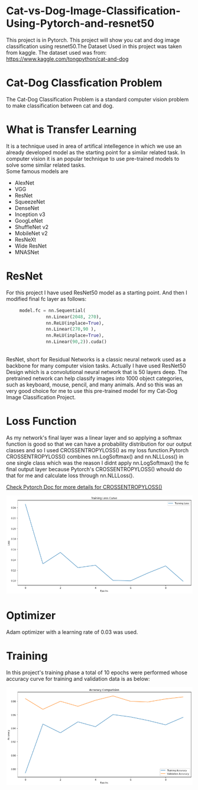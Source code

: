 # Cat-vs-Dog-Image-Classification-Using-Pytorch-and-resnet50
This project is in Pytorch. This project will show you cat and dog image classification using resnet50.The Dataset Used in this project was taken from kaggle.
The dataset used was from:
https://www.kaggle.com/tongpython/cat-and-dog

# Cat-Dog Classfication Problem
The Cat-Dog Classification Problem is a standard computer vision problem to make classification between cat and dog.

# What  is Transfer Learning 
It is a technique used in area of artifical intellegence in which we use an already developed model as the starting point for a similar related task. In computer vision it is an popular technique to use pre-trained models to solve some similar related tasks.<br/>
Some famous models are
  - AlexNet
  - VGG
  - ResNet
  - SqueezeNet
  - DenseNet
  - Inception v3
  - GoogLeNet
  - ShuffleNet v2
  - MobileNet v2
  - ResNeXt
  - Wide ResNet
  - MNASNet
  
# ResNet
For this project I have used ResNet50 model as a starting point. And then I modified final fc layer as follows: <br/>
``` python
     model.fc = nn.Sequential(
               nn.Linear(2048, 270),
               nn.ReLU(inplace=True),
               nn.Linear(270,90 ),
               nn.ReLU(inplace=True),
               nn.Linear(90,2)).cuda()
```
<br/>
ResNet, short for Residual Networks is a classic neural network used as a backbone for many computer vision tasks. Actually I have used ResNet50 Design which is a convolutional neural network that is 50 layers deep. The pretrained network can help classify images into 1000 object categories, such as keyboard, mouse, pencil, and many animals. And so this was an very good choice for me to use this pre-trained model for my Cat-Dog Image Classification Project.

# Loss Function
As my network's final layer was a linear layer and so applying a softmax function is good so that we can have a probability distribution for our output classes and so I  used CROSSENTROPYLOSS() as my loss function.Pytorch CROSSENTROPYLOSS() combines nn.LogSoftmax() and nn.NLLLoss() in one single class which was the reason I didnt apply nn.LogSoftmax() the fc final output layer because Pytorch's CROSSENTROPYLOSS() whould do that for me and calculate loss through nn.NLLLoss().

[Check Pytorch Doc for more details for CROSSENTROPYLOSS()](https://pytorch.org/docs/master/generated/torch.nn.CrossEntropyLoss.html) 

![And here is the Training Loss curve](https://raw.githubusercontent.com/divyanshchoubisa/Cat-vs-Dog-Image-Classification-Using-Pytorch-and-resnet50/master/Cat%20and%20Dog%20Classifier/Training%20Loss.png)

# Optimizer
Adam optimizer with a learning rate of 0.03 was used.

# Training
In this project's training phase a total of 10 epochs were performed whose accuracy curve for training and validation data is as below:

![Accuracy Curve](https://raw.githubusercontent.com/divyanshchoubisa/Cat-vs-Dog-Image-Classification-Using-Pytorch-and-resnet50/master/Cat%20and%20Dog%20Classifier/Accuracy%20Curve.png)

